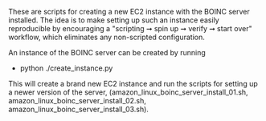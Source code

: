 These are scripts for creating a new EC2 instance with the BOINC server installed. 
The idea is to make setting up such an instance easily reproducible by encouraging a "scripting ➞ spin up ➞ verify ➞ start over" workflow, which eliminates any non-scripted configuration. 

An instance of the BOINC server can be created by running
* python ./create_instance.py 

This will create a brand new EC2 instance and run the scripts for setting up a newer version of the server, 
(amazon_linux_boinc_server_install_01.sh, amazon_linux_boinc_server_install_02.sh, amazon_linux_boinc_server_install_03.sh).

